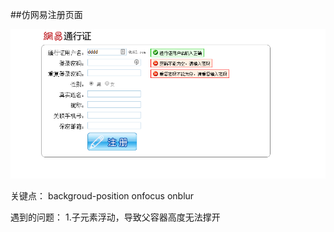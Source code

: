 

##仿网易注册页面


![截图](./ScreenImage/74993078.png)


关键点：
backgroud-position
onfocus
onblur

遇到的问题：
1.子元素浮动，导致父容器高度无法撑开






